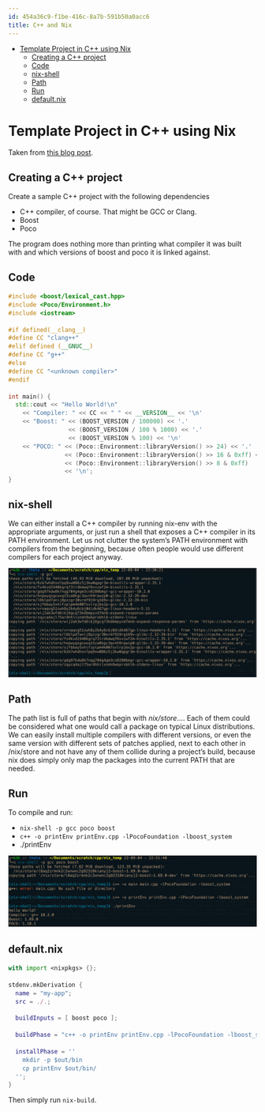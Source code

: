 ```yaml
---
id: 454a36c9-f1be-416c-8a7b-591b50a0acc6
title: C++ and Nix
---
```


- <a href="#template-project-in-c-using-nix" id="toc-template-project-in-c-using-nix">Template Project in C++ using Nix</a>
  - <a href="#creating-a-c-project" id="toc-creating-a-c-project">Creating a C++ project</a>
  - <a href="#code" id="toc-code">Code</a>
  - <a href="#nix-shell" id="toc-nix-shell">nix-shell</a>
  - <a href="#path" id="toc-path">Path</a>
  - <a href="#run" id="toc-run">Run</a>
  - <a href="#default.nix" id="toc-default.nix">default.nix</a>

# Template Project in C++ using Nix

Taken from [this blog post](https://blog.galowicz.de/2019/04/17/tutorial_nix_cpp_setup/).

## Creating a C++ project

Create a sample C++ project with the following dependencies

- C++ compiler, of course. That might be GCC or Clang.
- Boost
- Poco

The program does nothing more than printing what compiler it was built with and which versions of boost and poco it is linked against.

## Code

``` cpp
#include <boost/lexical_cast.hpp>
#include <Poco/Environment.h>
#include <iostream>

#if defined(__clang__)
#define CC "clang++"
#elif defined (__GNUC__)
#define CC "g++"
#else
#define CC "<unknown compiler>"
#endif

int main() {
  std::cout << "Hello World!\n"
    << "Compiler: " << CC << " " << __VERSION__ << '\n'
    << "Boost: " << (BOOST_VERSION / 100000) << '.'
                 << (BOOST_VERSION / 100 % 1000) << '.'
                 << (BOOST_VERSION % 100) << '\n'
    << "POCO: " << (Poco::Environment::libraryVersion() >> 24) << '.'
                << (Poco::Environment::libraryVersion() >> 16 & 0xff) << '.'
                << (Poco::Environment::libraryVersion() >> 8 & 0xff)
                << '\n';
}
```

## nix-shell

We can either install a C++ compiler by running nix-env with the appropriate arguments, or just run a shell that exposes a C++ compiler in its PATH environment. Let us not clutter the system’s PATH environment with compilers from the beginning, because often people would use different compilers for each project anyway.

![](../static/images/nixShell.jpg)

## Path

The path list is full of paths that begin with *nix/store*…. Each of them could be considered what one would call a package on typical Linux distributions. We can easily install multiple compilers with different versions, or even the same version with different sets of patches applied, next to each other in /nix/store and not have any of them collide during a project’s build, because nix does simply only map the packages into the current PATH that are needed.

## Run

To compile and run:

- `nix-shell -p gcc poco boost`
- `c++ -o printEnv printEnv.cpp -lPocoFoundation -lboost_system`
- ./printEnv

![](../static/images/nixRun.jpg)

## default.nix

``` nix
with import <nixpkgs> {};

stdenv.mkDerivation {
  name = "my-app";
  src = ./.;

  buildInputs = [ boost poco ];

  buildPhase = "c++ -o printEnv printEnv.cpp -lPocoFoundation -lboost_system";

  installPhase = ''
    mkdir -p $out/bin
    cp printEnv $out/bin/
  '';
}
```

Then simply run `nix-build`.
